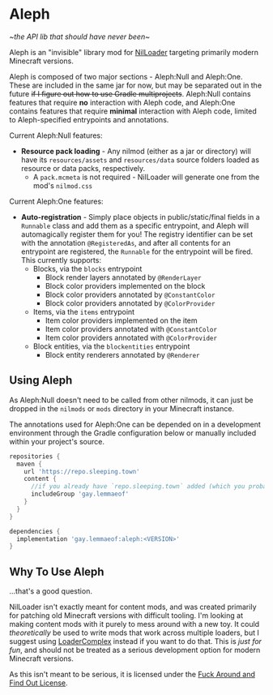 # Aleph
*\~the API lib that should have never been\~*

Aleph is an "invisible" library mod for [NilLoader](https://git.sleeping.town/unascribed/NilLoader) targeting primarily
modern Minecraft versions.

Aleph is composed of two major sections - Aleph:Null and Aleph:One. These are included in the same jar for now, but may
be separated out in the future ~~if I figure out how to use Gradle multiprojects~~. Aleph:Null contains features that
require **no** interaction with Aleph code, and Aleph:One contains features that require **minimal** interaction with
Aleph code, limited to Aleph-specified entrypoints and annotations.

Current Aleph:Null features:
- **Resource pack loading** - Any nilmod (either as a jar or directory) will have its `resources/assets` and
`resources/data` source folders loaded as resource or data packs, respectively.
  - A `pack.mcmeta` is not required - NilLoader will generate one from the mod's `nilmod.css`

Current Aleph:One features:
- **Auto-registration** - Simply place objects in public/static/final fields in a `Runnable` class and add them as a
    specific entrypoint, and Aleph will automagically register them for you! The registry identifier can be set with the 
    annotation `@RegisteredAs`, and after all contents for an entrypoint are registered, the `Runnable` for the 
    entrypoint will be fired. This currently supports:
  - Blocks, via the `blocks` entrypoint
    - Block render layers annotated by `@RenderLayer`
    - Block color providers implemented on the block
    - Block color providers annotated by `@ConstantColor`
    - Block color providers annotated by `@ColorProvider`
  - Items, via the `items` entrypoint
    - Item color providers implemented on the item
    - Item color providers annotated with `@ConstantColor`
    - Item color providers annotated with `@ColorProvider`
  - Block entities, via the `blockentities` entrypoint
    - Block entity renderers annotated by `@Renderer`

## Using Aleph
As Aleph:Null doesn't need to be called from other nilmods, it can just be dropped in the `nilmods` or `mods` directory
in your Minecraft instance.

The annotations used for Aleph:One can be depended on in a development environment through the Gradle configuration
below or manually included within your project's source.

```groovy
repositories {
  maven {
    url 'https://repo.sleeping.town'
    content {
      //if you already have `repo.sleeping.town` added (which you probably do), add this line!
      includeGroup 'gay.lemmaeof'
    }
  }
}

dependencies {
  implementation 'gay.lemmaeof:aleph:<VERSION>'
}
```

## Why To Use Aleph
...that's a good question.

NilLoader isn't exactly meant for content mods, and was created primarily for patching old Minecraft versions with
difficult tooling. I'm looking at making content mods with it purely to mess around with a new toy. It could
*theoretically* be used to write mods that work across multiple loaders, but I suggest using
[LoaderComplex](https://github.com/ENDERZOMBI102/LoaderComplex) instead if you want to do that. This is *just for fun*,
and should not be treated as a serious development option for modern Minecraft versions.

As this isn't meant to be serious, it is licensed under the
[Fuck Around and Find Out License](https://code.boringcactus.com/fafol/).
